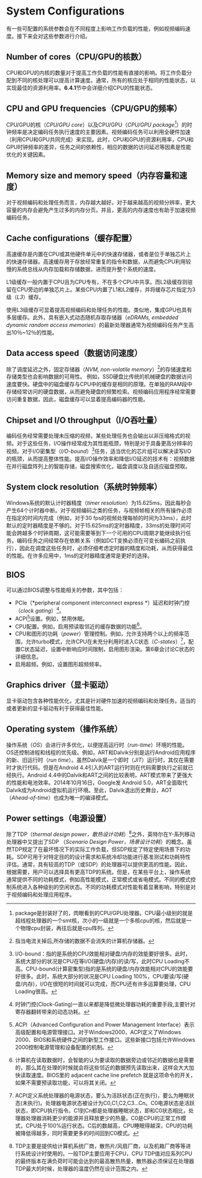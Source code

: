 # System Configurations
有一些可配置的系统参数会在不同程度上影响工作负载的性能，例如视频编码速度。接下来会对这些参数进行介绍。

## Number of cores（CPU/GPU的核数）
CPU和GPU的内核的数量对于提高工作负载的性能有直接的影响。将工作负载分配到不同的核处理可以提高计算速度。通常，所有的核应处于相同的性能状态，以实现最佳的资源利用率。**6.4.1**节中会详细介绍CPU的性能状态。

## CPU and GPU frequencies（CPU/GPU的频率）
CPU/GPU的核（*CPU/GPU core*）以及CPU/GPU（*CPU/GPU package[^1]*）的时钟频率是决定编码任务执行速度的主要因素。视频编码任务可以利用全硬件加速（利用CPU和GPU共同完成）来实现。此时，CPU和GPU的资源利用率，CPU和GPU时钟频率的差异，任务之间的依赖性，相应的数据的访问延迟等因素是性能优化的关键因素。

## Memory size and memory speed（内存容量和速度）
对于视频编码和处理任务而言，内存越大越好。对于越来越高的视频分辨率，更大容量的内存会避免产生过多的内存分页。并且，更高的内存速度也有助于加速视频编码任务。

## Cache configurations（缓存配置）
高速缓存是内置在CPU或其他硬件单元中的快速存储器，或者是位于单独芯片上的快速存储器。高速缓存用于存放经常重复的指令和数据，从而避免CPU利用较慢的系统总线从内存加载和存储数据，进而提升整个系统的速度。

L1级缓存一般内置于CPU且为CPU专有，不在多个CPU中共享。而L2级缓存则驻留在CPU旁边的单独芯片上。某些CPU内置了L1和L2缓存，并将缓存芯片指定为3级（*L3*）缓存。

使用L3级缓存可显着提高视频编码和处理任务的性能。类似地，集成GPU也具有多层缓存。此外，具有嵌入式动态随机存取存储器（*eDRAMs, embedded dynamic random access memories*）的最新处理器通常为视频编码任务产生高出10％~12％的性能。

## Data access speed（数据访问速度）
除了调度延迟之外，固定存储器（*NVM, non-volatile memory*）[^2]的存储速度和存储类型也会影响数据的可用性。 例如，SSD硬盘比传统的机械硬盘的数据访问速度要快。硬盘中的磁盘缓存与CPU中的缓存是相同的原理。在单独的RAM段中存储经常访问的硬盘数据，从而避免硬盘的频繁检索。视频编码应用程序经常需要访问重复数据，因此，磁盘缓存可以显着提高编码器的性能。

## Chipset and I/O throughput（I/O吞吐量）
编码任务经常需要处理未压缩的视频，某些处理任务也会输出以非压缩格式的视频。对于这些任务，I/O操作经常成为其性能瓶颈，特别是对于具备更高分辨率的视频。对于I/O密集型（*I/O-bound*）[^3]任务，适当优化的芯片组可以解决读写I/O的瓶颈，从而提高整体性能。提高I/O操作效率和降低I/O延迟的技术有：视频数据在并行磁盘阵列上的智能存储，磁盘搜索优化，磁盘调度以及自适应磁盘预取。

## System clock resolution（系统时钟频率）
Windows系统的默认计时器精度（*timer resolution*）为15.625ms，因此每秒会产生64个计时器中断。对于视频编码之类的任务，与视频帧相关的所有操作必须在指定的时间内完成（例如，对于30 fps的视频处理每帧的时间为33ms），此时默认的定时器精度是不够的。对于15.625ms的定时器精度，33ms的处理时间可能会跨越多个时钟周期，这可能需要等到下一个可用的CPU周期才能继续执行任务。编码任务之间经常存在依赖关系（例如DCT变换必须在可变长编码之前执行），因此在调度这些任务时，必须仔细考虑定时器的精度和功耗，从而获得最佳的性能。在许多应用中，1ms的定时器精度通常是更好的选择。

## BIOS
可以通过BIOS调整与性能相关的参数，其中包括：

* PCIe（*peripheral component interconnect express *）延迟和时钟门控（*clock gating*）[^4]。
* ACPI[^5]设置。例如，禁用休眠。
* CPU配置。例如，启用预读取邻近的缓存数据的功能[^6]。
* CPU和图形的功耗（*power*）管理控制。例如，允许支持两个以上的频率范围，允许turbo模式，允许CPU在未充分利用时进入C状态（*C-states*）[^7]，配置C状态延迟，设置中断响应时间限制，启用图形渲染。第6章会讨论C状态的详细信息。
* 启用超频。例如，设置图形超频频率。

## Graphics driver（显卡驱动）
显卡驱动包含各种性能优化，尤其是针对硬件加速的视频编码和处理任务。适当的或者更新的显卡驱动有利于获得最佳性能。

## Operating system（操作系统）
操作系统（*OS*）会进行许多优化，以便提高运行时（*run-time*）环境的性能。 OS还控制进程和线程的优先级。例如，ART和Dalvik分别是运行Android应用程序的新、旧运行时（*run time*）。虽然Dalvik是一个即时（*JIT*）运行时，其仅在需要时才执行代码。但是在Android 4.4引入的ART运行时则在代码需要执行之前就已经执行。Android 4.4中的Dalvik和ART之间的比较表明，ART模式带来了更强大的性能和电池效率。2014年10月16日，Google发 Android 5.0，ART全面取代Dalvik成为Android虚拟机运行环境。至此，Dalvik退出历史舞台，AOT（*Ahead-of-time*）也成为唯一的编译模式。

## Power settings（电源设置）
除了TDP（*thermal design power，散热设计功耗*）[^8]之外，英特尔在Y-系列移动处理器中又提出了SDP （*Scenario Design Power，场景设计功耗*）的概念。虽然TDP规定了在最坏情况下的实际工作负载，但SDP规定了特定使用场景下的功耗。SDP可用于对特定目的的设计需求和系统冷却功能进行基准测试和功耗特性评估。通常，具有较高的TDP（或SDP）的处理器可以提供更高的性能。因此，根据需要，用户可以选择具有更高TDP的系统。但是，在某些平台上，操作系统通常提供不同的功耗模式，例如高性能模式，正常模式或省电模式。不同的模式控制系统进入各种级别的空闲状态。不同的功耗模式对性能有着显著影响，特别是对于视频编码和处理应用程序。

[^1]: package是封装好了的，肉眼看到的CPU/GPU处理器。CPU最小级别的就是超线程处理器的一个smt核，次小的一级就是一个多核cpu的核，然后就是一个物理cpu封装，再往后就是cpu阵列。

[^2]: 指当电流关掉后,所存储的数据不会消失的计算机存储器。

[^3]: I/O-bound：指的是系统的CPU效能相对硬盘/内存的效能要好很多。此时，系统大部分的状况是CPU在等I/O(硬盘/内存)的读/写，此时CPU Loading不高。CPU-bound(计算密集型)指的是系统的硬盘/内存效能相对CPU的效能要好很多。此时，系统大部分的状况是CPU Loading 100%，CPU要读/写(硬盘/内存)，I/O在很短的时间就可以完成，而CPU还有许多运算要处理，CPU Loading很高。

[^4]: 时钟门控(Clock-Gating)一直以来都是降低微处理器功耗的重要手段,主要针对寄存器翻转带来的动态功耗。

[^5]: ACPI（Advanced Configuration and Power Management Interface）表示高级配置和电源管理接口。对于Windows2000，ACPI定义了Windows 2000、BIOS和系统硬件之间的新型工作接口。这些新接口包括允许Windows 2000控制电源管理和设备配置的机制。

[^6]: 计算机在读取数据时，会智能的认为要读取的数据旁边或邻近的数据也是需要的，那么其在处理的时候就会将这些邻近的数据预先读取出来，这样会大大加快读取速度。BIOS里的 adjacent cache line prefetch 就是这项命令的开关，如果不需要预读取功能，可以将其关闭。

[^7]: ACPI定义系统处理器的电源状态，要么为活跃状态(正在执行)，要么为睡眠状态(未执行)。处理器电源状态被设计为C0,C1,C2,C3...Cn。C0电源状态是活跃状态，即CPU执行指令。C1到Cn都是处理器睡眠状态，即和C0状态相比，处理器处理器消耗更少的能源并且释放更少的热量。C0是CPU的正常工作模式，CPU处于100%运行状态。C后的数越高，CPU睡眠得越深，CPU的功耗被降低得越多，同时需要更多的时间回到C0模式。

[^8]: TDP主要是提供给计算机系统厂商，散热片/风扇厂商，以及机箱厂商等等进行系统设计时使用的。一般TDP主要应用于CPU，CPU TDP值对应系列CPU的最终版本在满负荷时可能会达到的最高散热热量，散热器必须保证在处理器TDP最大的时候，处理器的温度仍然在设计范围之内。